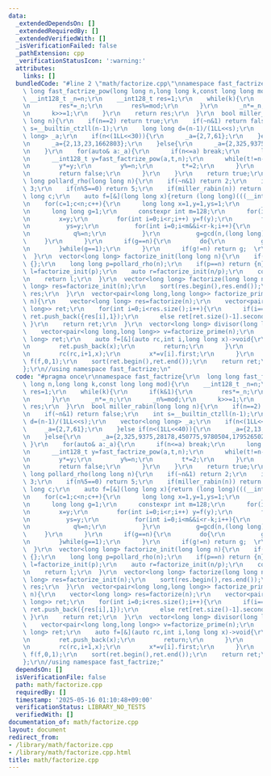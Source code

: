 ```yaml
---
data:
  _extendedDependsOn: []
  _extendedRequiredBy: []
  _extendedVerifiedWith: []
  _isVerificationFailed: false
  _pathExtension: cpp
  _verificationStatusIcon: ':warning:'
  attributes:
    links: []
  bundledCode: "#line 2 \"math/factorize.cpp\"\nnamespace fast_factrize{\r\n  long\
    \ long fast_factrize_pow(long long n,long long k,const long long mod){\r\n   \
    \ __int128_t _n=n;\r\n    __int128_t res=1;\r\n    while(k){\r\n      if(k&1){\r\
    \n        res*=_n;\r\n        res%=mod;\r\n      }\r\n      _n*=_n;\r\n      _n%=mod;\r\
    \n      k>>=1;\r\n    }\r\n    return res;\r\n  }\r\n  bool miller_rabin(long\
    \ long n){\r\n    if(n==2) return true;\r\n    if(~n&1) return false;\r\n    int\
    \ s=__builtin_ctzll(n-1);\r\n    long long d=(n-1)/(1LL<<s);\r\n    vector<long\
    \ long> _a;\r\n    if(n<(1LL<<30)){\r\n      _a={2,7,61};\r\n    }else if(n<(1LL<<40)){\r\
    \n      _a={2,13,23,1662803};\r\n    }else{\r\n      _a={2,325,9375,28178,450775,9780504,1795265022};\r\
    \n    }\r\n    for(auto& a:_a){\r\n      if(n<=a) break;\r\n      long long t=d;\r\
    \n      __int128_t y=fast_factrize_pow(a,t,n);\r\n      while(t!=n-1&&y!=1&&y!=n-1){\r\
    \n        y*=y;\r\n        y%=n;\r\n        t*=2;\r\n      }\r\n      if(y!=n-1&&(~t&1)){\r\
    \n        return false;\r\n      }\r\n    }\r\n    return true;\r\n  }\r\n  long\
    \ long pollard_rho(long long n){\r\n    if(~n&1) return 2;\r\n    if(n%3==0) return\
    \ 3;\r\n    if(n%5==0) return 5;\r\n    if(miller_rabin(n)) return n;\r\n    long\
    \ long c;\r\n    auto f=[&](long long x){return (long long)(((__int128_t)x*(__int128_t)x+(__int128_t)c)%n);};\r\
    \n    for(c=1;c<n;c++){\r\n      long long x=1,y=1,ys=1;\r\n      __int128_t q=1;\r\
    \n      long long g=1;\r\n      constexpr int m=128;\r\n      for(int r=1;g==1;r<<=1){\r\
    \n        x=y;\r\n        for(int i=0;i<r;i++) y=f(y);\r\n        for(int k=0;g==1&&k<r;k+=m){\r\
    \n          ys=y;\r\n          for(int i=0;i<m&&i<r-k;i++){\r\n            q*=abs(x-(y=f(y)));\r\
    \n            q%=n;\r\n          }\r\n          g=gcd(n,(long long)q);\r\n   \
    \     }\r\n      }\r\n      if(g==n){\r\n        do{\r\n          g=gcd(n,abs(x-(ys=f(ys))));\r\
    \n        }while(g==1);\r\n      }\r\n      if(g!=n) return g;  \r\n    }\r\n\
    \  }\r\n  vector<long long> factorize_init(long long n){\r\n    if(n<=1) return\
    \ {};\r\n    long long p=pollard_rho(n);\r\n    if(p==n) return {n};\r\n    auto\
    \ l=factorize_init(p);\r\n    auto r=factorize_init(n/p);\r\n    copy(r.begin(),r.end(),back_inserter(l));\r\
    \n    return l;\r\n  }\r\n  vector<long long> factorize(long long n){\r\n    vector<long\
    \ long> res=factorize_init(n);\r\n    sort(res.begin(),res.end());\r\n    return\
    \ res;\r\n  }\r\n  vector<pair<long long,long long>> factorize_prime(long long\
    \ n){\r\n    vector<long long> res=factorize(n);\r\n    vector<pair<long long,long\
    \ long>> ret;\r\n    for(int i=0;i<res.size();i++){\r\n      if(i==0||res[i]!=res[i-1])\
    \ ret.push_back({res[i],1});\r\n      else ret[ret.size()-1].second++;\r\n   \
    \ }\r\n    return ret;\r\n  }\r\n  vector<long long> divisor(long long n){\r\n\
    \    vector<pair<long long,long long>> v=factorize_prime(n);\r\n    vector<long\
    \ long> ret;\r\n    auto f=[&](auto rc,int i,long long x)->void{\r\n      if(i==(int)v.size()){\r\
    \n        ret.push_back(x);\r\n        return;\r\n      }\r\n      for(int j=0;j<=v[i].second;j++){\r\
    \n        rc(rc,i+1,x);\r\n        x*=v[i].first;\r\n      }\r\n    };\r\n   \
    \ f(f,0,1);\r\n    sort(ret.begin(),ret.end());\r\n    return ret;\r\n  }\r\n\
    };\r\n//using namespace fast_factrize;\n"
  code: "#pragma once\r\nnamespace fast_factrize{\r\n  long long fast_factrize_pow(long\
    \ long n,long long k,const long long mod){\r\n    __int128_t _n=n;\r\n    __int128_t\
    \ res=1;\r\n    while(k){\r\n      if(k&1){\r\n        res*=_n;\r\n        res%=mod;\r\
    \n      }\r\n      _n*=_n;\r\n      _n%=mod;\r\n      k>>=1;\r\n    }\r\n    return\
    \ res;\r\n  }\r\n  bool miller_rabin(long long n){\r\n    if(n==2) return true;\r\
    \n    if(~n&1) return false;\r\n    int s=__builtin_ctzll(n-1);\r\n    long long\
    \ d=(n-1)/(1LL<<s);\r\n    vector<long long> _a;\r\n    if(n<(1LL<<30)){\r\n \
    \     _a={2,7,61};\r\n    }else if(n<(1LL<<40)){\r\n      _a={2,13,23,1662803};\r\
    \n    }else{\r\n      _a={2,325,9375,28178,450775,9780504,1795265022};\r\n   \
    \ }\r\n    for(auto& a:_a){\r\n      if(n<=a) break;\r\n      long long t=d;\r\
    \n      __int128_t y=fast_factrize_pow(a,t,n);\r\n      while(t!=n-1&&y!=1&&y!=n-1){\r\
    \n        y*=y;\r\n        y%=n;\r\n        t*=2;\r\n      }\r\n      if(y!=n-1&&(~t&1)){\r\
    \n        return false;\r\n      }\r\n    }\r\n    return true;\r\n  }\r\n  long\
    \ long pollard_rho(long long n){\r\n    if(~n&1) return 2;\r\n    if(n%3==0) return\
    \ 3;\r\n    if(n%5==0) return 5;\r\n    if(miller_rabin(n)) return n;\r\n    long\
    \ long c;\r\n    auto f=[&](long long x){return (long long)(((__int128_t)x*(__int128_t)x+(__int128_t)c)%n);};\r\
    \n    for(c=1;c<n;c++){\r\n      long long x=1,y=1,ys=1;\r\n      __int128_t q=1;\r\
    \n      long long g=1;\r\n      constexpr int m=128;\r\n      for(int r=1;g==1;r<<=1){\r\
    \n        x=y;\r\n        for(int i=0;i<r;i++) y=f(y);\r\n        for(int k=0;g==1&&k<r;k+=m){\r\
    \n          ys=y;\r\n          for(int i=0;i<m&&i<r-k;i++){\r\n            q*=abs(x-(y=f(y)));\r\
    \n            q%=n;\r\n          }\r\n          g=gcd(n,(long long)q);\r\n   \
    \     }\r\n      }\r\n      if(g==n){\r\n        do{\r\n          g=gcd(n,abs(x-(ys=f(ys))));\r\
    \n        }while(g==1);\r\n      }\r\n      if(g!=n) return g;  \r\n    }\r\n\
    \  }\r\n  vector<long long> factorize_init(long long n){\r\n    if(n<=1) return\
    \ {};\r\n    long long p=pollard_rho(n);\r\n    if(p==n) return {n};\r\n    auto\
    \ l=factorize_init(p);\r\n    auto r=factorize_init(n/p);\r\n    copy(r.begin(),r.end(),back_inserter(l));\r\
    \n    return l;\r\n  }\r\n  vector<long long> factorize(long long n){\r\n    vector<long\
    \ long> res=factorize_init(n);\r\n    sort(res.begin(),res.end());\r\n    return\
    \ res;\r\n  }\r\n  vector<pair<long long,long long>> factorize_prime(long long\
    \ n){\r\n    vector<long long> res=factorize(n);\r\n    vector<pair<long long,long\
    \ long>> ret;\r\n    for(int i=0;i<res.size();i++){\r\n      if(i==0||res[i]!=res[i-1])\
    \ ret.push_back({res[i],1});\r\n      else ret[ret.size()-1].second++;\r\n   \
    \ }\r\n    return ret;\r\n  }\r\n  vector<long long> divisor(long long n){\r\n\
    \    vector<pair<long long,long long>> v=factorize_prime(n);\r\n    vector<long\
    \ long> ret;\r\n    auto f=[&](auto rc,int i,long long x)->void{\r\n      if(i==(int)v.size()){\r\
    \n        ret.push_back(x);\r\n        return;\r\n      }\r\n      for(int j=0;j<=v[i].second;j++){\r\
    \n        rc(rc,i+1,x);\r\n        x*=v[i].first;\r\n      }\r\n    };\r\n   \
    \ f(f,0,1);\r\n    sort(ret.begin(),ret.end());\r\n    return ret;\r\n  }\r\n\
    };\r\n//using namespace fast_factrize;"
  dependsOn: []
  isVerificationFile: false
  path: math/factorize.cpp
  requiredBy: []
  timestamp: '2025-05-16 01:10:48+09:00'
  verificationStatus: LIBRARY_NO_TESTS
  verifiedWith: []
documentation_of: math/factorize.cpp
layout: document
redirect_from:
- /library/math/factorize.cpp
- /library/math/factorize.cpp.html
title: math/factorize.cpp
---
```

